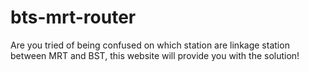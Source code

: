 # bts-mrt-router
Are you tried of being confused on which station are linkage station between MRT and BST, this website will provide you with the solution!
